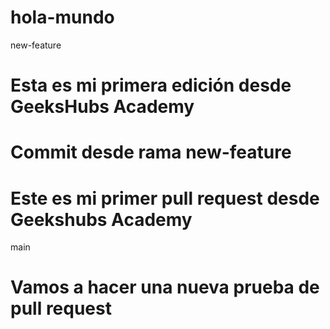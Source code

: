 # hola-mundo

new-feature
# Esta es mi primera edición desde GeeksHubs Academy

# Commit desde rama new-feature

# Este es mi primer pull request desde Geekshubs Academy
main

# Vamos a hacer una nueva prueba de pull request
